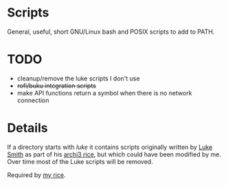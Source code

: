 # Scripts
General, useful, short GNU/Linux bash and POSIX scripts to add to PATH.

# TODO
* cleanup/remove the luke scripts I don't use
* ~~rofi/buku integration scripts~~
* make API functions return a symbol when there is no network connection

# Details
If a directory starts with _luke_ it contains scripts originally written by [Luke Smith](https://lukesmith.xyz/) as part of his [archi3 rice](https://github.com/LukeSmithxyz/voidrice/tree/archi3), but which could have been modified by me. Over time most of the Luke scripts will be removed.

Required by [my rice](https://github.com/kpatel28/KAR).

